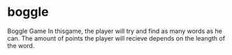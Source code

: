 # boggle
Boggle Game 
In thisgame, the player will try and find as many words as he can. The amount of points the player will recieve depends on the leangth of the word. 
